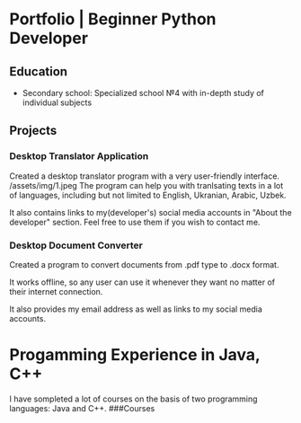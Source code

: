# Portfolio | Beginner Python Developer

## Education
- Secondary school: Specialized school №4 with in-depth study of individual subjects


## Projects
### Desktop Translator Application

Created a desktop translator program with a very user-friendly interface.
/assets/img/1.jpeg
The program can help you with tranlsating texts in a lot of languages, including but not limited to English, Ukranian, Arabic, Uzbek. 

It also contains links to my(developer's) social media accounts in "About the developer" section. Feel free to use them if you wish to contact me.

### Desktop Document Converter

Created a program to convert documents from .pdf type to .docx format.

It works offline, so any user can use it whenever they want no matter of their internet connection.

It also provides my email address as well as links to my social media accounts.


# Progamming Experience in Java, C++
I have sompleted a lot of courses on the basis of two programming languages: Java and C++. 
###Courses
